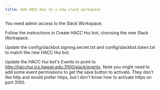 ```yaml
---
title: Add HACC-Hui to a new slack workspace
---
```


You need admin access to the Slack Workspace.

Follow the instructions in Create HACC Hui bot, choosing the new Slack Workspace.

Update the config/slackbot.signing.secret.txt and config/slackbot.token.txt to match the new HACC Hui bot.

Update the HACC Hui bot's Events to point to http://hacchui.ics.hawaii.edu:3100/slack/events. Note you might need to add some event permissions to get the save button to activate. They don't like http and would prefer https, but I don't know how to activate https on port 3100.
